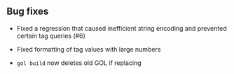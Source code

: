 ## Bug fixes

- Fixed a regression that caused inefficient string encoding and prevented certain tag queries (#6) 

- Fixed formatting of tag values with large numbers

- `gol build` now deletes old GOL if replacing 
